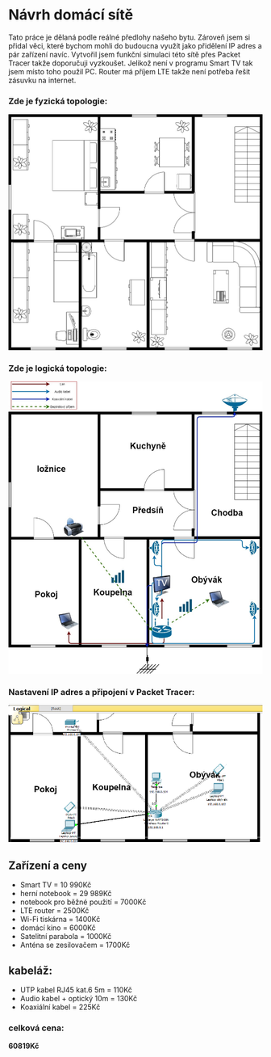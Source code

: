 # Návrh domácí sítě
Tato práce je dělaná podle reálné předlohy našeho bytu. Zároveň jsem si přidal věci, které bychom mohli do budoucna využít jako přidělení IP adres a pár zařízení navíc. Vytvořil jsem funkční simulaci této sítě přes Packet Tracer takže doporučuji vyzkoušet. Jelikož není v programu Smart TV tak jsem místo toho použil PC. Router má příjem LTE takže není potřeba řešit zásuvku na internet.
### Zde je fyzická topologie:
![Domací Síť Fyzická](Img/DomaciSitFyzicka.jpg)
### Zde je logická topologie:
![Domácí Síť Logická](Img/DomaciSitLogicka.jpg)
### Nastavení IP adres a připojení v Packet Tracer:
![Packet Tracer.png](Img/PT.png)
## Zařízení a ceny
- Smart TV = 10 990Kč
- herní notebook = 29 989Kč
- notebook pro běžné použití = 7000Kč
- LTE router = 2500Kč
- Wi-Fi tiskárna = 1400Kč
- domácí kino = 6000Kč
- Satelitní parabola = 1000Kč
- Anténa se zesilovačem = 1700Kč
## kabeláž:
- UTP kabel RJ45 kat.6 5m = 110Kč
- Audio kabel + optický 10m = 130Kč
- Koaxiální kabel = 225Kč
### celková cena:
**60819Kč**
